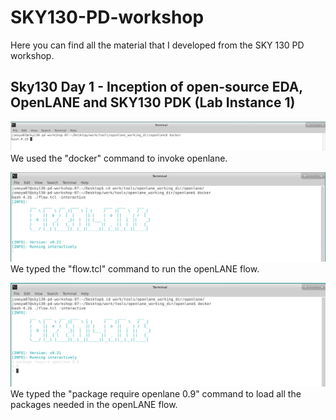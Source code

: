 # SKY130-PD-workshop
Here you can find all the material that I developed from the SKY 130 PD workshop.


## Sky130 Day 1 - Inception of open-source EDA, OpenLANE and SKY130 PDK (Lab Instance 1)

![Docker command](step_1.png)
We used the "docker" command to invoke openlane.

![flow.tcl command to run the OpenLANE flow.](step_2.png)
We typed the "flow.tcl" command to run the openLANE flow.

![package require openlane 0.9 command to load all the packages needed.](step_3.png)
We typed the "package require openlane 0.9" command to load all the packages needed in the openLANE flow.
